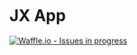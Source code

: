 # JX App 

[![Waffle.io - Issues in progress](https://badge.waffle.io/matthew-gill/jx-app.png?label=in%20progress&title=In%20Progress)](http://waffle.io/matthew-gill/jx-app)
